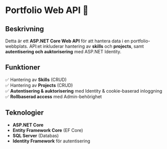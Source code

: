 # Portfolio Web API 🚀

## Beskrivning

Detta är ett **ASP.NET Core Web API** för att hantera data i en portfolio-webbplats. API:et inkluderar hantering av **skills** och **projects**, samt **autentisering och auktorisering** med ASP.NET Identity. 

## Funktioner

✅ Hantering av **Skills** (CRUD)  
✅ Hantering av **Projects** (CRUD)  
✅ **Autentisering & auktorisering** med Identity & cookie-baserad inloggning  
✅ **Rollbaserad access** med Admin-behörighet 

## Teknologier

- **ASP.NET Core**  
- **Entity Framework Core** (EF Core)  
- **SQL Server** (Databas)  
- **Identity Framework** för autentisering  
